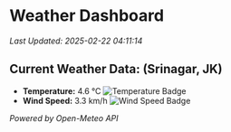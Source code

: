 
# Weather Dashboard

_Last Updated: 2025-02-22 04:11:14_

## Current Weather Data: (Srinagar, JK)
- **Temperature:** 4.6 °C ![Temperature Badge](https://img.shields.io/badge/Temperature-Low%20Temp-blue)
- **Wind Speed:** 3.3 km/h ![Wind Speed Badge](https://img.shields.io/badge/Wind%20Speed-Light%20Wind-blue)

*Powered by Open-Meteo API*
